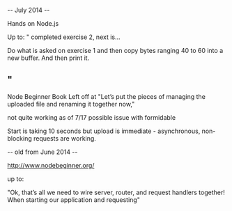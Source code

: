 
-- July 2014 -- 

Hands on Node.js

Up to:
"
completed exercise 2, next is...

Do what is asked on exercise 1 and then copy bytes ranging 40 to 60 into a new buffer. And then print it.


"
---

Node Beginner Book
Left off at "Let’s put the pieces of managing the uploaded file and renaming it together now,"

not quite working as of 7/17 possible issue with formidable


Start is taking 10 seconds but upload is immediate - asynchronous, non-blocking requests are working.


-- old from June 2014 --

http://www.nodebeginner.org/

up to:

"Ok, that’s all we need to wire server, router, and request handlers together! When starting our
application and requesting"
